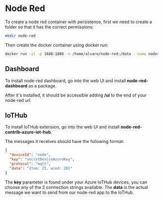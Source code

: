 # Node Red

To create a node red container with persistence, first we need to create a folder so that it has the correct permissions:

```sh
mkdir node-red
```

Then create the docker container using docker run:

```sh
docker run -it -p 1880:1880 -v /home/alvaro/node-red:/data --name nodered nodered/node-red
```

## Dashboard

To install node-red dashboard, go into the web UI and install **node-red-dashboard** as a package.

After it's installed, it should be accessible adding **/ui** to the end of your node-red url.

## IoTHub

To install IoTHub extension, go into the web UI and install **node-red-contrib-azure-iot-hub**.

The messages it receives should have the following format:

```json
{
  "deviceId": "node",
  "key": "secretDeviceAzureKey",
  "protocol": "mqtt",
  "data": "{tem: 25, wind: 20}"
}
```

The **key** parameter is found under your Azure IoTHub devices, you can choose any of the 2 connection strings available. The **data** is the actual message we want to send from our node-red app to the IoTHub.
